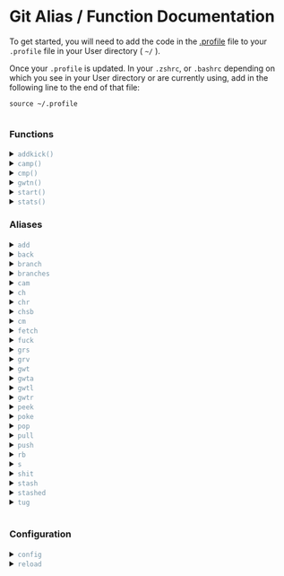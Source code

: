 # Git Alias / Function Documentation

To get started, you will need to add the code in the [.profile](./.profile) file to your `.profile` file in your User directory ( `~/` ).

Once your `.profile` is updated. In your `.zshrc`, or `.bashrc` depending on which you see in your User directory or are currently using, add in the following line to the end of that file:

```
source ~/.profile
```

<h3 style="display:inline-block"><b>Functions</b></h3>

<details id="addkick">
    <summary><code style="color: #7694A6">addkick()</code></summary>

<p style="font-size:20px;font-weight:700;margin-top: 8px;color: #378769">Add Kickoff</p>

Using this function will allow you to get the latest Kickoff code into any project.
You can specify where you would like to put it by adding in the path after `addkick`, or you can go to that location in your terminal and run `addkick`
```
> addkick
```

or specify the location
```
> addkick ./myfolder
```
</details>
<details id="camp">
    <summary><code style="color: #7694A6">camp()</code></summary>

<p style="font-size:20px;font-weight:700;margin-top: 8px;color: #378769">Commit. Add. Message. Push.</p>

This function combines the steps of adding, committing and pushing.

<sub><b style="color: #DE897C">Caution: This will add all unstaged files. If you want to add only specific files, do a manual `git add` of the files you want, and then use the [cmp](#cmp) function</b></sub>

    > camp "My commit message"
</details>
<details id="cmp">
    <summary><code style="color: #7694A6">cmp()</code></summary>

<p style="font-size:20px;font-weight:700;margin-top: 8px;color: #378769">Commit. Message. Push.</p>

Use this function to commit and push already staged files. If no files are staged, `git add` the files you want to commit. If you want to commit all files, use the [camp](#camp) function

    > cmp "My commit message"
</details>
<details id="gwtn">
    <summary><code style="color: #7694A6">gwtn()</code></summary>

<p style="font-size:20px;font-weight:700;margin-top: 8px;color: #378769">Git Worktree New</p>

For adding a new worktree. This function will create the worktree based on the latest, if any, existing GitHub code, installs npm, and does an initial push of the branch if it isn't already set up. Once you run this command, you will be ready to work on this worktree. This will work both existing and non-existing branches.

    > gwtn projectname
</details>
<details id="start">
    <summary><code style="color: #7694A6">start()</code></summary>

<p style="font-size:20px;font-weight:700;margin-top: 8px;color: #378769">Start Kickoff</p>

Running this function will run `gulp` in the styles folder of your current branch. If it can't find a "style" or "styles" folder anywhere in the project, this will not run.

You can specify the location to run gulp by adding it after `start`

    > start

or specify

    > start myfolder/styling
</details>
<details id="stats">
    <summary><code style="color: #7694A6">stats()</code></summary>

<p style="font-size:20px;font-weight:700;margin-top: 8px;color: #378769">Statistics</p>

Using this shows you, by default, the last 50 commits made to the repo.

You can specify how many results you want to see by adding `-number` after `stats`

    > stats

or specify

    > stats -10
</details>

<h3 style="display:inline-block"><b>Aliases</b></h3>

<details id="add">
    <summary><code style="color: #7694A6">add</code></summary>

<p style="font-size:20px;font-weight:700;margin-top: 8px;color: #378769">Git Add</p>

Equivalent to [`git add`](https://git-scm.com/docs/git-add)

    > add .
    > add file.html
    > add folder/
</details>
<details id="back">
    <summary><code style="color: #7694A6">back</code></summary>

<p style="font-size:20px;font-weight:700;margin-top: 8px;color: #378769">Go Back</p>

This will take you back one commit in time.

    > back
</details>
<details id="branch">
    <summary><code style="color: #7694A6">branch</code></summary>

<p style="font-size:20px;font-weight:700;margin-top: 8px;color: #378769">Git Branch</p>

Equivalent to [`git branch`](https://git-scm.com/docs/git-branch)

    > branch myBranch
</details>
<details id="branches">
    <summary><code style="color: #7694A6">branches</code></summary>

<p style="font-size:20px;font-weight:700;margin-top: 8px;color: #378769">List Branches</p>

This will return a list of all branches in the current repo.

    > branches
</details>
<details id="cam">
    <summary><code style="color: #7694A6">cam</code></summary>

<p style="font-size:20px;font-weight:700;margin-top: 8px;color: #378769">Commit. Add. Message.</p>

Using this will add and commit, with a message, all the untracked files in your branch. If you don't want to commit all files, use the normal `add`, `commit -m` method.

    > cam "My commit message"
</details>
<details idch">
    <summary><code style="color: #7694A6">ch</code></summary>

<p style="font-size:20px;font-weight:700;margin-top: 8px;color: #378769">Git Checkout</p>

Equivalent to [`git checkout`](https://git-scm.com/docs/git-checkout)

    > ch branch-name
</details>
<details id="chr">
    <summary><code style="color: #7694A6">chr</code></summary>

<p style="font-size:20px;font-weight:700;margin-top: 8px;color: #378769">Git Checkout Root</p>

Equivalent to `git checkout root`

    > chr
</details>
<details id="chsb">
    <summary><code style="color: #7694A6">chsb</code></summary>

<p style="font-size:20px;font-weight:700;margin-top: 8px;color: #378769">Git Checkout starter_branch</p>

Equivalent to `git checkout starter_branch`

    > chsb
</details>
<details idcm">
    <summary><code style="color: #7694A6">cm</code></summary>

<p style="font-size:20px;font-weight:700;margin-top: 8px;color: #378769">Git Commit</p>

Equivalent to [`git commit`](https://git-scm.com/docs/git-commit)

    > cm -m "My commit message"
</details>
<details id="fetch">
    <summary><code style="color: #7694A6">fetch</code></summary>

<p style="font-size:20px;font-weight:700;margin-top: 8px;color: #378769">Git Fetch</p>

Equivalent to [`git fetch`](https://git-scm.com/docs/git-fetch)

    > fetch
</details>
<details id="fuck">
    <summary><code style="color: #7694A6">fuck</code></summary>

<p style="font-size:20px;font-weight:700;margin-top: 8px;color: #378769">Fuck</p>

As the name suggests, this is when you've made a terrible oopsie and need to revert back to the `origin/master` branch.

<sub><b style="color: #DE897C">Caution: This is a HARD reset. It will delete all uncommitted work.</b></sub>

    > fuck
</details>
<details id="grs">
    <summary><code style="color: #7694A6">grs</code></summary>

<p style="font-size:20px;font-weight:700;margin-top: 8px;color: #378769">Git Reset</p>

Equivalent to [`git reset`](https://git-scm.com/docs/git-reset)

    > grs origin/mybranch
</details>
<details id="grv">
    <summary><code style="color: #7694A6">grv</code></summary>

<p style="font-size:20px;font-weight:700;margin-top: 8px;color: #378769">Git Remote -v</p>

Equivalent to [`git remote -v`](https://git-scm.com/docs/git-remote#Documentation/git-remote.txt--v).

Use this alias to view the remotes you have referrenced on your machine.

    > grv
</details>
<details id="gwt">
    <summary><code style="color: #7694A6">gwt</code></summary>

<p style="font-size:20px;font-weight:700;margin-top: 8px;color: #378769">Git Worktree</p>

Equivalent to [`git worktree`](https://git-scm.com/docs/git-worktree)

    > gwt add mybranch
</details>
<details id="gwta">
    <summary><code style="color: #7694A6">gwta</code></summary>

<p style="font-size:20px;font-weight:700;margin-top: 8px;color: #378769">Git Worktree Add</p>

Equivalent to [`git worktree add`](https://git-scm.com/docs/git-worktree#Documentation/git-worktree.txt-addltpathgtltcommit-ishgt)

    > gwta mybranch
</details>
<details id="gwtl">
    <summary><code style="color: #7694A6">gwtl</code></summary>

<p style="font-size:20px;font-weight:700;margin-top: 8px;color: #378769">Git Worktree List</p>

Lists all worktrees

    > gwtl
</details>
<details id="gwtr">
    <summary><code style="color: #7694A6">gwtr</code></summary>

<p style="font-size:20px;font-weight:700;margin-top: 8px;color: #378769">Git Worktree Remove</p>

Equivalent to [`git worktree remove`](https://git-scm.com/docs/git-worktree#Documentation/git-worktree.txt-remove)

    > gwtr /path/to/branchName
</details>
<details id="peek">
    <summary><code style="color: #7694A6">peek</code></summary>

<p style="font-size:20px;font-weight:700;margin-top: 8px;color: #378769">Peek</p>

Using this alias allows you to view, by default, the last 20 commits on your current branch.

Very similarly to [stats](#stats), you can specify how many commits you would like to see.

    > peek

or specify

    > peek -5
</details>
<details id="poke">
    <summary><code style="color: #7694A6">poke</code></summary>

<p style="font-size:20px;font-weight:700;margin-top: 8px;color: #378769">Poke</p>

Equivalent to `git push origin/branchName`

    > poke
</details>
<details id="pop">
    <summary><code style="color: #7694A6">pop</code></summary>

<p style="font-size:20px;font-weight:700;margin-top: 8px;color: #378769">Stash Pop</p>

Equivalent to [`stash pop`](https://git-scm.com/docs/git-stash#Documentation/git-stash.txt-pop--index-q--quietltstashgt). This puts your stashed files back.

usage
</details>
<details id="pull">
    <summary><code style="color: #7694A6">pull</code></summary>

<p style="font-size:20px;font-weight:700;margin-top: 8px;color: #378769">Git Pull</p>

Equivalent to [`git pull`](https://git-scm.com/docs/git-pull)

    > pull
</details>
<details id="push">
    <summary><code style="color: #7694A6">push</code></summary>

<p style="font-size:20px;font-weight:700;margin-top: 8px;color: #378769">Git Push</p>

Equivalent to [`git push`](https://git-scm.com/docs/git-push)

    > push
</details>
<details id="rb">
    <summary><code style="color: #7694A6">rb</code></summary>

<p style="font-size:20px;font-weight:700;margin-top: 8px;color: #378769">Git Rebase</p>

Equivalent to [`git rebase`](https://git-scm.com/docs/git-rebase)

    > rb origin/branchName
</details>
<details id="s">
    <summary><code style="color: #7694A6">s</code></summary>

<p style="font-size:20px;font-weight:700;margin-top: 8px;color: #378769">Git Status</p>

Shorthand equivalent to [`git status`](https://git-scm.com/docs/git-status)

    > s
</details>
<details id="shit">
    <summary><code style="color: #7694A6">shit</code></summary>

<p style="font-size:20px;font-weight:700;margin-top: 8px;color: #378769">Shit</p>

Like the name suggests, you would use this when you make a mistake and need to revert to the latest commit.

    > shit
</details>
<details id="stash">
    <summary><code style="color: #7694A6">stash</code></summary>

<p style="font-size:20px;font-weight:700;margin-top: 8px;color: #378769">Git Stash</p>

Equivalent to [`git stash`](https://git-scm.com/docs/git-stash)

    > stash .
    > stash myFile.js
    > stash myFolder/
</details>
<details id="stashed">
    <summary><code style="color: #7694A6">stashed</code></summary>

<p style="font-size:20px;font-weight:700;margin-top: 8px;color: #378769">Show Stashed</p>

This shows the current stashed files.

    > stashed
</details>
<details id="tug">
    <summary><code style="color: #7694A6">tug</code></summary>

<p style="font-size:20px;font-weight:700;margin-top: 8px;color: #378769">Tug</p>

Equivalent to `git pull origin/branchName`

    > tug
</details>

<br>

<h3 style="display:inline-block"><b>Configuration</b></h3>

<details id="config">
    <summary><code style="color: #7694A6">config</code></summary>

<p style="font-size:20px;font-weight:700;margin-top: 8px;color: #378769">Open .profile</p>

Using this function will open your `.profile` in VS Code, allowing you to make updates to your aliases and functions.

```
> config
```
</details>

<details id="reload">
    <summary><code style="color: #7694A6">reload</code></summary>

<p style="font-size:20px;font-weight:700;margin-top: 8px;color: #378769">Reload .profile</p>

Using this function will allow you to reload and use any changes made to your `.profile` without needed to close your terminal.
```
> reload
```
</details>